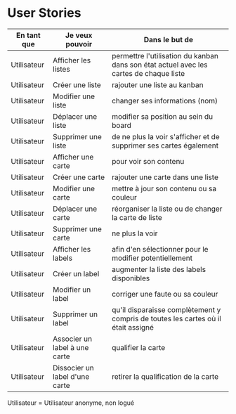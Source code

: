 # User Stories

| En tant que | Je veux pouvoir                | Dans le but de                                                                         |
| ----------- | ------------------------------ | -------------------------------------------------------------------------------------- |
| Utilisateur | Afficher les listes            | permettre l'utilisation du kanban dans son état actuel avec les cartes de chaque liste |
| Utilisateur | Créer une liste                | rajouter une liste au kanban                                                           |
| Utilisateur | Modifier une liste             | changer ses informations (nom)                                                         |
| Utilisateur | Déplacer une liste             | modifier sa position au sein du board                                                  |
| Utilisateur | Supprimer une liste            | de ne plus la voir s'afficher et de supprimer ses cartes également                     |
| Utilisateur | Afficher une carte             | pour voir son contenu                                                                  |
| Utilisateur | Créer une carte                | rajouter une carte dans une liste                                                      |
| Utilisateur | Modifier une carte             | mettre à jour son contenu ou sa couleur                                                |
| Utilisateur | Déplacer une carte             | réorganiser la liste ou de changer la carte de liste                                   |
| Utilisateur | Supprimer une carte            | ne plus la voir                                                                        |
| Utilisateur | Afficher les labels            | afin d'en sélectionner pour le modifier potentiellement                                |
| Utilisateur | Créer un label                 | augmenter la liste des labels disponibles                                              |
| Utilisateur | Modifier un label              | corriger une faute ou sa couleur                                                       |
| Utilisateur | Supprimer un label             | qu'il disparaisse complètement y compris de toutes les cartes où il était assigné      |
| Utilisateur | Associer un label à une carte  | qualifier la carte                                                                     |
| Utilisateur | Dissocier un label d'une carte | retirer la qualification de la carte                                                   |

Utilisateur = Utilisateur anonyme, non logué
